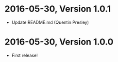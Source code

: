 2016-05-30, Version 1.0.1
=========================

 * Update README.md (Quentin Presley)


2016-05-30, Version 1.0.0
=========================

 * First release!
